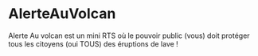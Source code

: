 # AlerteAuVolcan

Alerte Au volcan est un mini RTS où le pouvoir public (vous) doit protéger tous les citoyens (oui TOUS) des éruptions de lave !

